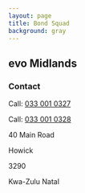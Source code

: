 ```yaml
---
layout: page
title: Bond Squad
background: gray
---
```


<div class="container contact-us py-5">
  <div class="row justify-content-center">
    <div class="col-md text-center" style="max-width: 500px;">
      <h2 class="section-heading text-uppercase">evo Midlands</h2>
      <h3>Contact</h3>
      <p>Call: <a href="tel:+27330010327">033 001 0327</a></p>
	  <p>Call: <a href="tel:+27330010328">033 001 0328</a></p>
      <!-- <p>WhatsApp: <a href="https://wa.me/27836760912" target="_blank">Message me</a></p> -->
      <!-- <p>Email: <a href="mailto:hayley.craig@evogroup.co.za?subject=Mail from Evo Website">hayley.craig@evogroup.co.za</a></p> -->
      <p>40 Main Road</p>
      <p>Howick</p>
      <p>3290</p>
	  <p>Kwa-Zulu Natal</p>
    </div>
    
  </div>

  <!-- Separate row for General Enquiries -->
  <!-- <div class="row justify-content-center mt-4">
    <div class="col-lg text-center w-100" style="max-width: 1000px;">
      <h3>National Enquiries</h3>
      <p>Email: <a href="mailto:bond.squad@evogroup.co.za?subject=National Enquiries Mail from Evo Website">bond.squad@evogroup.co.za</a></p>
    </div>
  </div> -->
</div>


